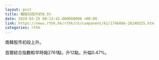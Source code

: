 ```yaml
---
layout: post
title: 韓股初段升約0.5%
date: 2024-03-25 08:12:42.000000000 +08:00
link: https://news.rthk.hk/rthk/ch/component/k2/1746066-20240325.htm
categories: rthk
---
```


南韓股市初段上升。

首爾綜合指數較早時報2761點，升12點，升幅0.47%。
